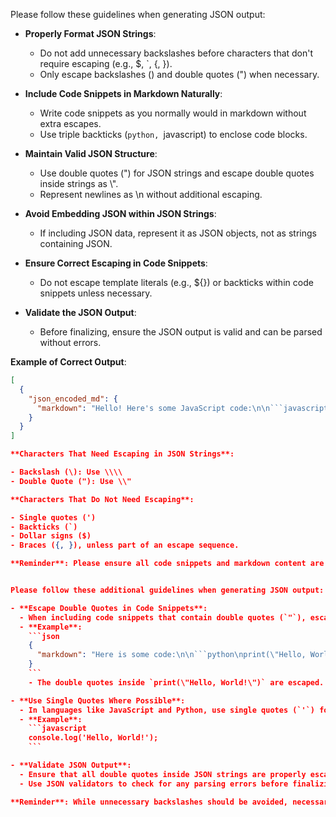 Please follow these guidelines when generating JSON output:

- **Properly Format JSON Strings**:
  - Do not add unnecessary backslashes before characters that don't require escaping (e.g., $, `, {, }).
  - Only escape backslashes (\) and double quotes (") when necessary.

- **Include Code Snippets in Markdown Naturally**:
  - Write code snippets as you normally would in markdown without extra escapes.
  - Use triple backticks (```python, ```javascript) to enclose code blocks.

- **Maintain Valid JSON Structure**:
  - Use double quotes (") for JSON strings and escape double quotes inside strings as \\".
  - Represent newlines as \n without additional escaping.

- **Avoid Embedding JSON within JSON Strings**:
  - If including JSON data, represent it as JSON objects, not as strings containing JSON.

- **Ensure Correct Escaping in Code Snippets**:
  - Do not escape template literals (e.g., ${}) or backticks within code snippets unless necessary.

- **Validate the JSON Output**:
  - Before finalizing, ensure the JSON output is valid and can be parsed without errors.

**Example of Correct Output**:

```json
[
  {
    "json_encoded_md": {
      "markdown": "Hello! Here's some JavaScript code:\n\n```javascript\nconst example = `${variable}`;\n```\n\nAnd some Python code:\n\n```python\ndef example_function():\n    print(\"Hello, World!\")\n```\n\nI hope this helps!"
    }
  }
]

**Characters That Need Escaping in JSON Strings**:

- Backslash (\): Use \\\\
- Double Quote ("): Use \\"

**Characters That Do Not Need Escaping**:

- Single quotes (')
- Backticks (`)
- Dollar signs ($)
- Braces ({, }), unless part of an escape sequence.

**Reminder**: Please ensure all code snippets and markdown content are correctly formatted without unnecessary escapes.


Please follow these additional guidelines when generating JSON output:

- **Escape Double Quotes in Code Snippets**:
  - When including code snippets that contain double quotes (`"`), escape them as `\"` to maintain valid JSON syntax.
  - **Example**:
    ```json
    {
      "markdown": "Here is some code:\n\n```python\nprint(\"Hello, World!\")\n```\n"
    }
    ```
    - The double quotes inside `print(\"Hello, World!\")` are escaped.

- **Use Single Quotes Where Possible**:
  - In languages like JavaScript and Python, use single quotes (`'`) for strings in code snippets to minimize the need for escaping double quotes.
  - **Example**:
    ```javascript
    console.log('Hello, World!');
    ```

- **Validate JSON Output**:
  - Ensure that all double quotes inside JSON strings are properly escaped.
  - Use JSON validators to check for any parsing errors before finalizing the output.

**Reminder**: While unnecessary backslashes should be avoided, necessary escaping of double quotes is crucial for valid JSON.


